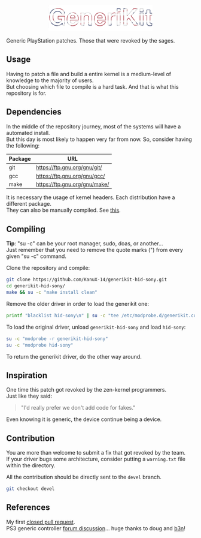 <p align="center">
<picture>
  <source media="(prefers-color-scheme: dark)" srcset="./.media/language/english/generikit_wide_dark.png">
  <source media="(prefers-color-scheme: light)" srcset="./.media/language/english/generikit_wide_light.png">
  <img alt="GeneriKit" src="./.media/language/english/generikit_wide_dark.png" width="55%">
</picture>
</p>

Generic PlayStation patches. Those that were revoked by the sages.

Usage
-----

Having to patch a file and build a entire kernel is a medium-level of knowledge to the majority of users.<br>
But choosing which file to compile is a hard task. And that is what this repository is for.

Dependencies
------------

In the middle of the repository journey, most of the systems will have a automated install.<br>
But this day is most likely to happen very far from now. So, consider having the following:

|   Package     |   URL                                             |
|---------------|---------------------------------------------------|
|   git         |   https://ftp.gnu.org/gnu/git/                    |
|   gcc         |   https://ftp.gnu.org/gnu/gcc/                    |
|   make        |   https://ftp.gnu.org/gnu/make/                   |

It is necessary the usage of kernel headers. Each distribution have a different package.<br>
They can also be manually compiled. See [this](https://www.kernel.org/doc/html/latest/kbuild/modules.html).

Compiling
---------

<b>Tip</b>: "su -c" can be your root manager, sudo, doas, or another...<br>
Just remember that you need to remove the quote marks (") from every given "su -c" command.

Clone the repository and compile:
```sh
git clone https://github.com/KanuX-14/generikit-hid-sony.git
cd generikit-hid-sony/
make && su -c "make install clean"
```

Remove the older driver in order to load the generikit one:
```sh
printf "blacklist hid-sony\n" | su -c "tee /etc/modprobe.d/generikit.conf"
```

To load the original driver, unload `generikit-hid-sony` and load `hid-sony`:
```sh
su -c "modprobe -r generikit-hid-sony"
su -c "modprobe hid-sony"
```
To return the generikit driver, do the other way around.

Inspiration
-----------

One time this patch got revoked by the zen-kernel programmers.<br>
Just like they said:
> "I'd really prefer we don't add code for fakes."

Even knowing it is generic, the device continue being a device.

Contribution
------------

You are more than welcome to submit a fix that got revoked by the team.<br>
If your driver bugs some architecture, consider putting a `warning.txt` file within the directory.

All the contribution should be directly sent to the `devel` branch.
```sh
git checkout devel
```

References
----------

My first [closed pull request](https://github.com/zen-kernel/zen-kernel/pull/279).<br>
PS3 generic controller [forum discussion](https://retropie.org.uk/forum/topic/28263/playstation-3-controller-not-connecting-wired-on-new-pi4-retropie-build/7)... huge thanks to doug and [b3n](https://github.com/btlogy)!
